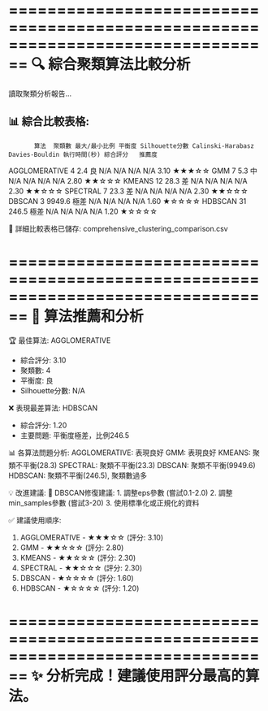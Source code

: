 ================================================================================
🔍 綜合聚類算法比較分析
================================================================================
讀取聚類分析報告...

📊 綜合比較表格:
--------------------------------------------------------------------------------
           算法  聚類數 最大/最小比例 平衡度 Silhouette分數 Calinski-Harabasz Davies-Bouldin 執行時間(秒) 綜合評分   推薦度
AGGLOMERATIVE    4     2.4   良          N/A               N/A            N/A     N/A 3.10 ★★★☆☆
          GMM    7     5.3   中          N/A               N/A            N/A     N/A 2.80 ★★☆☆☆
       KMEANS   12    28.3   差          N/A               N/A            N/A     N/A 2.30 ★★☆☆☆
     SPECTRAL    7    23.3   差          N/A               N/A            N/A     N/A 2.30 ★★☆☆☆
       DBSCAN    3  9949.6  極差          N/A               N/A            N/A     N/A 1.60 ★☆☆☆☆
      HDBSCAN   31   246.5  極差          N/A               N/A            N/A     N/A 1.20 ★☆☆☆☆

💾 詳細比較表格已儲存: comprehensive_clustering_comparison.csv

================================================================================
🎯 算法推薦和分析
================================================================================
🏆 最佳算法: AGGLOMERATIVE
   - 綜合評分: 3.10
   - 聚類數: 4
   - 平衡度: 良
   - Silhouette分數: N/A

❌ 表現最差算法: HDBSCAN
   - 綜合評分: 1.20
   - 主要問題: 平衡度極差，比例246.5

📊 各算法問題分析:
   AGGLOMERATIVE: 表現良好
   GMM: 表現良好
   KMEANS: 聚類不平衡(28.3)
   SPECTRAL: 聚類不平衡(23.3)
   DBSCAN: 聚類不平衡(9949.6)
   HDBSCAN: 聚類不平衡(246.5), 聚類數過多

💡 改進建議:
   🔧 DBSCAN修復建議:
      1. 調整eps參數 (嘗試0.1-2.0)
      2. 調整min_samples參數 (嘗試3-20)
      3. 使用標準化或正規化的資料

✅ 建議使用順序:
   1. AGGLOMERATIVE - ★★★☆☆ (評分: 3.10)
   2. GMM - ★★☆☆☆ (評分: 2.80)
   3. KMEANS - ★★☆☆☆ (評分: 2.30)
   4. SPECTRAL - ★★☆☆☆ (評分: 2.30)
   5. DBSCAN - ★☆☆☆☆ (評分: 1.60)
   6. HDBSCAN - ★☆☆☆☆ (評分: 1.20)

================================================================================
✨ 分析完成！建議使用評分最高的算法。
================================================================================
